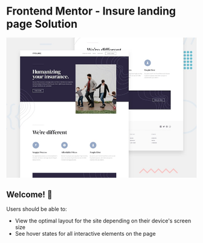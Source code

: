 # Frontend Mentor - Insure landing page Solution

![Design preview for the Insure landing page coding challenge](./images/desktop-preview.jpg)

## Welcome! 👋


Users should be able to:

- View the optimal layout for the site depending on their device's screen size
- See hover states for all interactive elements on the page
